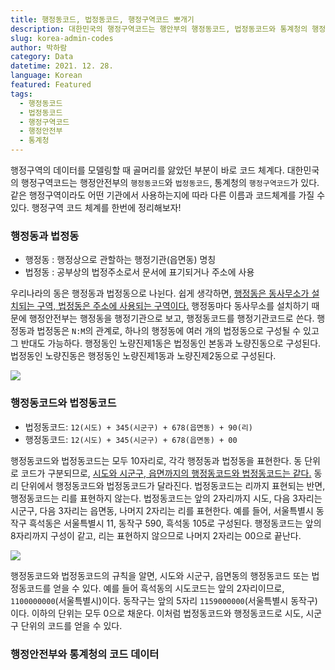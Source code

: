 ```yaml
---
title: 행정동코드, 법정동코드, 행정구역코드 뽀개기
description: 대한민국의 행정구역코드는 행안부의 행정동코드, 법정동코드와 통계청의 행정구역코드가 있다. 복잡한 코드 관계를 한번에 정리한다!
slug: korea-admin-codes
author: 박하람
category: Data
datetime: 2021. 12. 28.
language: Korean
featured: Featured
tags:
  - 행정동코드
  - 법정동코드
  - 행정구역코드
  - 행정안전부
  - 통계청
---
```


행정구역의 데이터를 모델링할 때 골머리를 앓았던 부분이 바로 코드 체계다. 대한민국의 행정구역코드는 행정안전부의 `행정동코드`와 `법정동코드`, 통계청의 `행정구역코드`가 있다. 같은 행정구역이라도 어떤 기관에서 사용하는지에 따라 다른 이름과 코드체계를 가질 수 있다. 행정구역 코드 체계를 한번에 정리해보자!

### 행정동과 법정동

- 행정동 : 행정상으로 관할하는 행정기관(읍면동) 명칭
- 법정동 : 공부상의 법정주소로서 문서에 표기되거나 주소에 사용

우리나라의 동은 행정동과 법정동으로 나뉜다. 쉽게 생각하면, <u class="line">행정동은 동사무소가 설치되는 구역, 법정동은 주소에 사용되는 구역이다.</u> 행정동마다 동사무소를 설치하기 때문에 행정안전부는 행정동을 행정기관으로 보고, 행정동코드를 행정기관코드로 쓴다. 행정동과 법정동은 `N:M`의 관계로, 하나의 행정동에 여러 개의 법정동으로 구성될 수 있고 그 반대도 가능하다. 행정동인 노량진제1동은 법정동인 본동과 노량진동으로 구성된다. 법정동인 노량진동은 행정동인 노량진제1동과 노량진제2동으로 구성된다.

<img src="/korea-admin-codes/dong-relationship.png" class="img"/>

### 행정동코드와 법정동코드

- 법정동코드: `12(시도) + 345(시군구) + 678(읍면동) + 90(리)`
- 행정동코드: `12(시도) + 345(시군구) + 678(읍면동) + 00`

행정동코드와 법정동코드는 모두 10자리로, 각각 행정동과 법정동을 표현한다. 동 단위로 코드가 구분되므로, <u class="line">시도와 시군구, 읍면까지의 행정동코드와 법정동코드는 같다.</u> 동리 단위에서 행정동코드와 법정동코드가 달라진다. 법정동코드는 리까지 표현되는 반면, 행정동코드는 리를 표현하지 않는다. 법정동코드는 앞의 2자리까지 시도, 다음 3자리는 시군구, 다음 3자리는 읍면동, 나머지 2자리는 리를 표현한다. 예를 들어, 서울특별시 동작구 흑석동은 서울특별시 11, 동작구 590, 흑석동 105로 구성된다. 행정동코드는 앞의 8자리까지 구성이 같고, 리는 표현하지 않으므로 나머지 2자리는 00으로 끝난다.

<img src="/korea-admin-codes/statutory-code.png" class="img"/>

행정동코드와 법정동코드의 규칙을 알면, 시도와 시군구, 읍면동의 행정동코드 또는 법정동코드를 얻을 수 있다. 예를 들어 흑석동의 시도코드는 앞의 2자리이므로, `1100000000`(서울특별시)이다. 동작구는 앞의 5자리 `1159000000`(서울특별시 동작구)이다. 이하의 단위는 모두 0으로 채운다. 이처럼 법정동코드와 행정동코드로 시도, 시군구 단위의 코드를 얻을 수 있다.

### 행정안전부와 통계청의 코드 데이터
